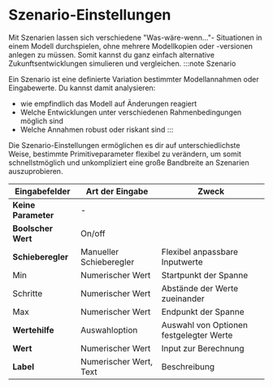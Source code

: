 # Szenario-Einstellungen
Mit Szenarien lassen sich verschiedene "Was-wäre-wenn..."- Situationen in einem Modell durchspielen, ohne mehrere Modellkopien oder -versionen anlegen zu müssen. Somit kannst du ganz einfach alternative Zukunftsentwicklungen simulieren und vergleichen.
:::note Szenario

Ein Szenario ist eine definierte Variation bestimmter Modellannahmen oder Eingabewerte. Du kannst damit analysieren: 
- wie empfindlich das Modell auf Änderungen reagiert
- Welche Entwicklungen unter verschiedenen Rahmenbedingungen möglich sind
- Welche Annahmen robust oder riskant sind
:::

Die Szenario-Einstellungen ermöglichen es dir auf unterschiedlichste Weise, bestimmte Primitiveparameter flexibel zu verändern, um somit schnellstmöglich und unkompliziert eine große Bandbreite an Szenarien auszuprobieren.

| Eingabefelder     | Art der Eingabe |    Zweck        |
| ----------------- | ----------------|-----------------|
| **Keine Parameter**  | -   |  |
| **Boolscher Wert** | On/off    |      |
| **Schieberegler** | Manueller Schieberegler   | Flexibel anpassbare Inputwerte |
| Min | Numerischer Wert | Startpunkt der Spanne
| Schritte | Numerischer Wert| Abstände der Werte zueinander|
| Max | Numerischer Wert | Endpunkt der Spanne|
| **Wertehilfe** | Auswahloption | Auswahl von Optionen festgelegter Werte|
| **Wert** | Numerischer Wert  | Input zur Berechnung |
| **Label** | Numerischer Wert, Text  | Beschreibung |

